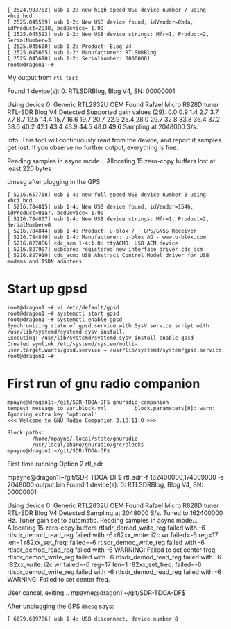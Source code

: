 
```
[ 2524.903762] usb 1-2: new high-speed USB device number 7 using xhci_hcd
[ 2525.045569] usb 1-2: New USB device found, idVendor=0bda, idProduct=2838, bcdDevice= 1.00
[ 2525.045592] usb 1-2: New USB device strings: Mfr=1, Product=2, SerialNumber=3
[ 2525.045600] usb 1-2: Product: Blog V4
[ 2525.045605] usb 1-2: Manufacturer: RTLSDRBlog
[ 2525.045610] usb 1-2: SerialNumber: 00000001
root@dragon1:~# 
```

My output from `rtl_test`

Found 1 device(s):
  0:  RTLSDRBlog, Blog V4, SN: 00000001

Using device 0: Generic RTL2832U OEM
Found Rafael Micro R828D tuner
RTL-SDR Blog V4 Detected
Supported gain values (29): 0.0 0.9 1.4 2.7 3.7 7.7 8.7 12.5 14.4 15.7 16.6 19.7 20.7 22.9 25.4 28.0 29.7 32.8 33.8 36.4 37.2 38.6 40.2 42.1 43.4 43.9 44.5 48.0 49.6 
Sampling at 2048000 S/s.

Info: This tool will continuously read from the device, and report if
samples get lost. If you observe no further output, everything is fine.

Reading samples in async mode...
Allocating 15 zero-copy buffers
lost at least 220 bytes


dmesg after plugging in the GPS

```
[ 5216.657768] usb 1-4: new full-speed USB device number 8 using xhci_hcd
[ 5216.784815] usb 1-4: New USB device found, idVendor=1546, idProduct=01a7, bcdDevice= 1.00
[ 5216.784837] usb 1-4: New USB device strings: Mfr=1, Product=2, SerialNumber=0
[ 5216.784844] usb 1-4: Product: u-blox 7 - GPS/GNSS Receiver
[ 5216.784849] usb 1-4: Manufacturer: u-blox AG - www.u-blox.com
[ 5216.827866] cdc_acm 1-4:1.0: ttyACM0: USB ACM device
[ 5216.827907] usbcore: registered new interface driver cdc_acm
[ 5216.827910] cdc_acm: USB Abstract Control Model driver for USB modems and ISDN adapters
```


# Start up gpsd

```
root@dragon1:~# vi /etc/default/gpsd 
root@dragon1:~# systemctl start gpsd
root@dragon1:~# systemctl enable gpsd
Synchronizing state of gpsd.service with SysV service script with /usr/lib/systemd/systemd-sysv-install.
Executing: /usr/lib/systemd/systemd-sysv-install enable gpsd
Created symlink /etc/systemd/system/multi-user.target.wants/gpsd.service → /usr/lib/systemd/system/gpsd.service.
root@dragon1:~# 
```

# First run of gnu radio companion

```
mpayne@dragon1:~/git/SDR-TDOA-DF$ gnuradio-companion 
tempest_message_to_var.block.yml         block.parameters[0]: warn: Ignoring extra key 'optional'
<<< Welcome to GNU Radio Companion 3.10.11.0 >>>

Block paths:
        /home/mpayne/.local/state/gnuradio
        /usr/local/share/gnuradio/grc/blocks
mpayne@dragon1:~/git/SDR-TDOA-DF$ 
```

First time running Option 2 rtl_sdr

mpayne@dragon1:~/git/SDR-TDOA-DF$ rtl_sdr -f 162400000,174309000 -s 2048000 output.bin
Found 1 device(s):
  0:  RTLSDRBlog, Blog V4, SN: 00000001

Using device 0: Generic RTL2832U OEM
Found Rafael Micro R828D tuner
RTL-SDR Blog V4 Detected
Sampling at 2048000 S/s.
Tuned to 162400000 Hz.
Tuner gain set to automatic.
Reading samples in async mode...
Allocating 15 zero-copy buffers
rtlsdr_demod_write_reg failed with -6
rtlsdr_demod_read_reg failed with -6
r82xx_write: i2c wr failed=-6 reg=17 len=1
r82xx_set_freq: failed=-6
rtlsdr_demod_write_reg failed with -6
rtlsdr_demod_read_reg failed with -6
WARNING: Failed to set center freq.
rtlsdr_demod_write_reg failed with -6
rtlsdr_demod_read_reg failed with -6
r82xx_write: i2c wr failed=-6 reg=17 len=1
r82xx_set_freq: failed=-6
rtlsdr_demod_write_reg failed with -6
rtlsdr_demod_read_reg failed with -6
WARNING: Failed to set center freq.

User cancel, exiting...
mpayne@dragon1:~/git/SDR-TDOA-DF$ 


After unplugging the GPS `dmesg` says:
```
[ 6679.609786] usb 1-4: USB disconnect, device number 8
```

